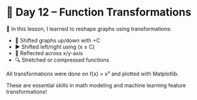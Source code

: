# 📘 Day 12 – Function Transformations

🎯 In this lesson, I learned to reshape graphs using transformations:
- 🔼 Shifted graphs up/down with +C
- ▶️ Shifted left/right using (x ± C)
- 🔁 Reflected across x/y-axis
- 🔍 Stretched or compressed functions

All transformations were done on f(x) = x² and plotted with Matplotlib.

These are essential skills in math modeling and machine learning feature transformations!
